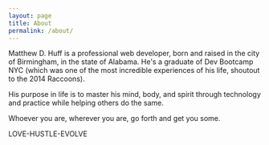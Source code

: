 ```yaml
---
layout: page
title: About
permalink: /about/
---
```


Matthew D. Huff is a professional web developer, born and raised in the city of Birmingham, in the state of Alabama. He's a graduate of Dev Bootcamp NYC (which was one of the most incredible experiences of his life, shoutout to the 2014 Raccoons).

His purpose in life is to master his mind, body, and spirit through technology and practice while helping others do the same.

Whoever you are, wherever you are, go forth and get you some.

LOVE-HUSTLE-EVOLVE